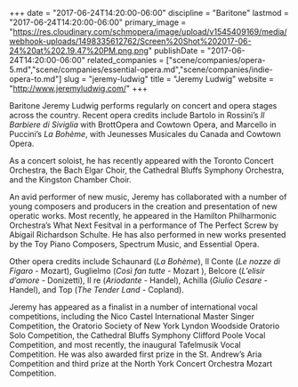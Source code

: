 +++
date = "2017-06-24T14:20:00-06:00"
discipline = "Baritone"
lastmod = "2017-06-24T14:20:00-06:00"
primary_image = "https://res.cloudinary.com/schmopera/image/upload/v1545409169/media/webhook-uploads/1498335612762/Screen%20Shot%202017-06-24%20at%202.19.47%20PM.png.png"
publishDate = "2017-06-24T14:20:00-06:00"
related_companies = ["scene/companies/opera-5.md","scene/companies/essential-opera.md","scene/companies/indie-opera-to.md"]
slug = "jeremy-ludwig"
title = "Jeremy Ludwig"
website = "http://www.jeremyludwig.com/"
+++

Baritone Jeremy Ludwig performs regularly on concert and opera stages across the country. Recent opera credits include Bartolo in Rossini’s *Il Barbiere di Siviglia* with BrottOpera and Cowtown Opera, and Marcello in Puccini’s *La Bohème*, with Jeunesses Musicales du Canada and Cowtown Opera.

As a concert soloist, he has recently appeared with the Toronto Concert Orchestra, the Bach Elgar Choir, the Cathedral Bluffs Symphony Orchestra, and the Kingston Chamber Choir.

An avid performer of new music, Jeremy has collaborated with a number of young composers and producers in the creation and presentation of new operatic works. Most recently, he appeared in the Hamilton Philharmonic Orchestra’s What Next Fesitval in a performance of The Perfect Screw by Abigail Richardson Schulte. He has also performed in new works presented by the Toy Piano Composers, Spectrum Music, and Essential Opera.

Other opera credits include Schaunard (*La Bohème*), Il Conte (*Le nozze di Figaro* - Mozart), Guglielmo (*Così fan tutte* - Mozart ), Belcore (*L’elisir d’amore* - Donizetti), Il re (*Ariodante* - Handel), Achilla (*Giulio Cesare* - Handel), and Top (*The Tender Land* - Copland).

Jeremy has appeared as a finalist in a number of international vocal competitions, including the Nico Castel International Master Singer Competition, the Oratorio Society of New York Lyndon Woodside Oratorio Solo Competition, the Cathedral Bluffs Symphony Clifford Poole Vocal Competition, and most recently, the inaugural Tafelmusik Vocal Competition. He was also awarded first prize in the St. Andrew’s Aria Competition and third prize at the North York Concert Orchestra Mozart Competition.
